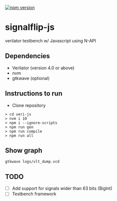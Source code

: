 [![npm version](https://badge.fury.io/js/signalflip-js.svg)](https://badge.fury.io/js/signalflip-js)

# signalflip-js
verilator testbench w/ Javascript using N-API

## Dependencies
- Verilator (version 4.0 or above)
- nvm
- gtkwave (optional)

## Instructions to run
- Clone repository
```
> cd veri-js
> nvm i 10
> npm i --ignore-scripts
> npm run gen
> npm run compile
> npm run all
```

## Show graph
```
gtkwave logs/vlt_dump.vcd
```
## TODO

- [ ] Add support for signals wider than 63 bits (BigInt)
- [ ] Testbench framework
